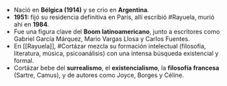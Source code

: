- Nació en **Bélgica (1914)** y se crio en **Argentina**.
- **1951:** fijó su residencia definitiva en París, allí escribió #Rayuela, murió ahí en **1984**.
- Fue una figura clave del **Boom latinoamericano**, junto a escritores como Gabriel García Márquez, Mario Vargas Llosa y Carlos Fuentes.
- En [[Rayuela]], #Cortázar mezcla su formación intelectual (filosofía, literatura, música, psicoanálisis) con una intensa búsqueda existencial y formal.
- Cortázar bebe del **surrealismo**, el **existencialismo**, la **filosofía francesa** (Sartre, Camus), y de autores como Joyce, Borges y Céline.

